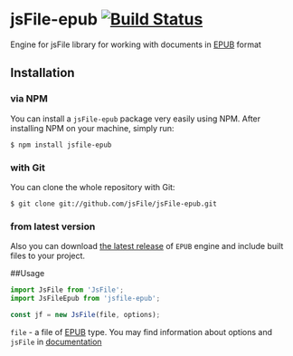 # jsFile-epub [![Build Status](https://secure.travis-ci.org/jsFile/jsFile-epub.png?branch=master)](https://travis-ci.org/jsFile/jsFile-epub)
Engine for jsFile library for working with documents in [EPUB](https://en.wikipedia.org/wiki/EPUB) format



## Installation
### via NPM

You can install a <code>jsFile-epub</code> package very easily using NPM. After
installing NPM on your machine, simply run:
````
$ npm install jsfile-epub
````

### with Git

You can clone the whole repository with Git:
````
$ git clone git://github.com/jsFile/jsFile-epub.git
````

### from latest version

Also you can download [the latest release](https://github.com/jsFile/jsFile-epub/tree/master/dist) of `EPUB` engine and include built files to your project.


##Usage
````js
import JsFile from 'JsFile';
import JsFileEpub from 'jsfile-epub';

const jf = new JsFile(file, options);
````
`file` - a file of [EPUB](https://en.wikipedia.org/wiki/EPUB) type. You may find information about options and `jsFile` in [documentation](https://github.com/jsFile/jsFile#installation)
